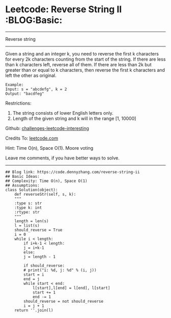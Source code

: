 
# Leetcode: Reverse String II     :BLOG:Basic:

---

Reverse string  

---

Given a string and an integer k, you need to reverse the first k characters for every 2k characters counting from the start of the string. If there are less than k characters left, reverse all of them. If there are less than 2k but greater than or equal to k characters, then reverse the first k characters and left the other as original.  

    Example:
    Input: s = "abcdefg", k = 2
    Output: "bacdfeg"

Restrictions:  

1.  The string consists of lower English letters only.
2.  Length of the given string and k will in the range [1, 10000]

Github: [challenges-leetcode-interesting](https://github.com/DennyZhang/challenges-leetcode-interesting/tree/master/problems/reverse-string-ii)  

Credits To: [leetcode.com](https://leetcode.com/problems/reverse-string-ii/description/)  

Hint: Time O(n), Space O(1). Moore voting  

Leave me comments, if you have better ways to solve.  

---

    ## Blog link: https://code.dennyzhang.com/reverse-string-ii
    ## Basic Ideas:
    ## Complexity: Time O(n), Space O(1)
    ## Assumptions:
    class Solution(object):
        def reverseStr(self, s, k):
    	"""
    	:type s: str
    	:type k: int
    	:rtype: str
    	"""
    	length = len(s)
    	l = list(s)
    	should_reverse = True
    	i = 0
    	while i < length:
    	    if i+k-1 < length:
    		j = i+k-1
    	    else:
    		j = length - 1
    
    	    if should_reverse:
    		# print("i: %d, j: %d" % (i, j))
    		start = i
    		end = j
    		while start < end:
    		    l[start],l[end] = l[end], l[start]
    		    start += 1
    		    end -= 1
    	    should_reverse = not should_reverse
    	    i = j + 1
    	return ''.join(l)


